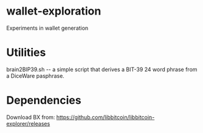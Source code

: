 # wallet-exploration
Experiments in wallet generation


Utilities
===================

brain2BIP39.sh -- a simple script that derives a BIT-39 24 word phrase from a DiceWare pasphrase.

Dependencies
===================

Download BX from: https://github.com/libbitcoin/libbitcoin-explorer/releases